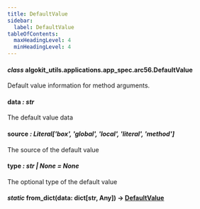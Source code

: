 ```yaml
---
title: DefaultValue
sidebar:
  label: DefaultValue
tableOfContents:
  maxHeadingLevel: 4
  minHeadingLevel: 4
---
```


#### _class_ algokit_utils.applications.app_spec.arc56.DefaultValue

Default value information for method arguments.

#### data _: str_

The default value data

#### source _: Literal['box', 'global', 'local', 'literal', 'method']_

The source of the default value

#### type _: str | None_ _= None_

The optional type of the default value

#### _static_ from_dict(data: dict[str, Any]) → [DefaultValue](#algokit_utils.applications.app_spec.arc56.DefaultValue)
